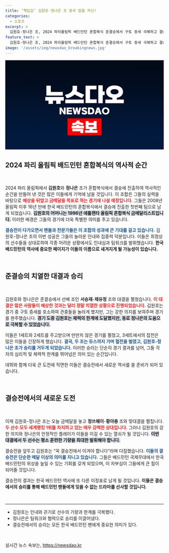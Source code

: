 ```yaml
---
title: ‘책임감’ 김원호·정나은 조 중국 잡을 자신!
categories:
  - 스포츠
excerpt: >
  김원호-정나은 조, 2024 파리올림픽 배드민턴 혼합복식 준결승에서 구토 증세 극복하고 결승 진출! 16년 만의 한국 배드민턴 메달, 금메달 도전이 시작된다. 누가 이들을 막을 수 있을까?
feature_text: >
  김원호-정나은 조, 2024 파리올림픽 배드민턴 혼합복식 준결승에서 구토 증세 극복하고 결승 진출! 16년 만의 한국 배드민턴 메달, 금메달 도전이 시작된다. 누가 이들을 막을 수 있을까?
image: '/assets/img/newsdao_breakingnews.jpg'
---
```


<p><img src="/assets/img/newsdao_breakingnews.jpg" alt="cryptoinkorea 속보" /></p>

<h2 data-ke-size="size26">2024 파리 올림픽 배드민턴 혼합복식의 역사적 순간</h2>

<p data-ke-size="size16">&nbsp;</p>

<p>2024 파리 올림픽에서 <b>김원호</b>와 <b>정나은</b> 조가 혼합복식에서 결승에 진출하여 역사적인 순간을 만들어 낸 것은 많은 이들에게 기억에 남을 것입니다. 이 조합은 그들의 실력을 바탕으로 <b><span style="color: #ee2323;">예상을 뒤엎고 금메달을 목표로 하는 경기에 나설 예정입니다.</span></b> 그들은 2008년 올림픽 이후 16년 만에 한국 배드민턴의 혼합복식에서 결승에 진출한 첫번째 팀으로 남게 되었습니다. <b><span style="background-color: #21538527;">김원호의 어머니는 1996년 애틀랜타 올림픽 혼합복식 금메달리스트입니다.</span></b> 이러한 배경은 그들의 경기에 더욱 특별한 의미를 주고 있습니다. </p>

<p><b><span style="color: #1a5490;">결승전이 다가오면서 팬들과 전문가들은 이 조합의 성과에 큰 기대를 걸고 있습니다.</span></b> 김원호-정나은 조의 이번 성공은 그들의 놀라운 인내와 집중력 덕분입니다. 이들은 최정상의 선수들을 상대로하여 각종 어려운 상황에서도 인내심과 팀워크를 발휘했습니다. <b>한국 배드민턴의 역사에 중요한 페이지가 이들의 이름으로 새겨지게 될 가능성이 있습니다.</b></p>

<p data-ke-size="size16">&nbsp;</p>

<h2 data-ke-size="size26">준결승의 치열한 대결과 승리</h2>

<p data-ke-size="size16">&nbsp;</p>

<p>김원호와 정나은은 준결승에서 선배 조인 <b>서승재</b>-<b>채유정</b> 조와 대결을 펼쳤습니다. <b><span style="color: #ee2323;">이 대결은 많은 사람들이 예상한 것과는 달리 정말 치열한 상황으로 진행되었습니다.</span></b> 김원호는 경기 중 구토 증세를 호소하여 관중들을 놀라게 했지만, 그는 강한 의지를 보여주며 경기를 완주했습니다. <b><span style="background-color: #21538527;">경기 도중 김원호는 체력의 한계에 도달했지만, 동료 정나은의 도움으로 극복할 수 있었습니다.</span></b> </p>

<p>이들은 1세트와 2세트를 주고받으며 만만치 않은 경기를 펼쳤고, 3세트에서의 접전은 많은 이들을 긴장하게 했습니다. <b><span style="color: #1a5490;">결국, 두 조는 듀스까지 가며 혈전을 벌였고, 김원호-정나은 조가 승리를 거두게 되었습니다.</span></b> 이러한 승리는 단순히 경기 결과를 넘어, 그들 각자의 심리적 및 체력적 한계를 뛰어넘은 의미 있는 순간입니다. </p>

<p>데뷔와 함께 더욱 큰 도전에 직면한 이들은 결승전에서 새로운 역사를 쓸 준비가 되어 있습니다.</p>

<p data-ke-size="size16">&nbsp;</p>

<h2 data-ke-size="size26">결승전에서의 새로운 도전</h2>

<p data-ke-size="size16">&nbsp;</p>

<p>이제 김원호-정나은 조는 오늘 금메달을 놓고 <b>정쓰웨이</b>-<b>황야충</b> 조와 맞대결을 펼칩니다. <b><span style="color: #ee2323;">두 선수 모두 세계랭킹 1위를 차지하고 있는 매우 강력한 상대입니다.</span></b> 그러나 김원호의 강한 의지와 정나은의 안정적인 플레이가 이들을 이길 수 있는 열쇠가 될 것입니다. <b><span style="background-color: #21538527;">이번 대결에서 두 선수는 평소 훈련한 기량을 최대한 발휘해야 합니다.</span></b></p>

<p>결승전을 앞두고 김원호는 “꼭 결승전에서 이겨야 합니다”라며 다짐했습니다. <b><span style="color: #1a5490;">이들의 결승전은 단순한 메달 이상의 의미를 지니고 있습니다.</span></b> 그들은 배드민턴 국제무대에서 한국 배드민턴의 위상을 높일 수 있는 기회를 갖게 되었으며, 이 자부심이 그들에게 큰 힘이 되어줄 것입니다. </p>

<p>결승전의 결과는 한국 배드민턴 역사에 또 다른 이정표로 남게 될 것입니다. <b>이들은 결승에서의 승리를 통해 배드민턴 팬들에게 잊을 수 없는 드라마를 선사할 것입니다.</b></p>

<p data-ke-size="size16">&nbsp;</p>

<hr>

<ul>
<li>김원호는 인내와 끈기로 선수의 기량과 한계를 극복했다.</li>
<li>정나은은 팀워크와 협력으로 승리를 이끌어냈다.</li>
<li>결승전에서의 승리는 모든 한국 배드민턴 팬에게 중요한 의미가 있다.</li>
</ul>

<p data-ke-size="size16">&nbsp;</p>
실시간 뉴스 속보는, <a href="https://newsdao.kr" rel="dofollow">https://newsdao.kr</a>


